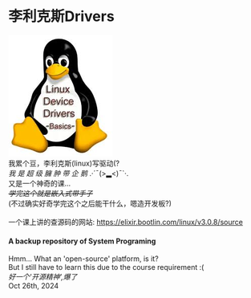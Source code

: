 # 李利克斯Drivers
![coolPenguin.jpg](coolPenguin.jpg "酷企鹅")<br>
我累个豆，李利克斯(linux)写驱动(? <br>
*我 是 超 级 臃 肿 带 企 鹅* .·´¯(>▂<)¯`·. <br>
又是一个神奇的课...<br>
*~~学完这个就是嵌入式带手子~~*<br>
(不过确实好奇学完这个之后能干什么，嗯造开发板?)
<br>
<br>
一个课上讲的查源码的网站: https://elixir.bootlin.com/linux/v3.0.8/source

#### A backup repository of System Programing
Hmm... What an 'open-source' platform, is it? <br>
But I still have to learn this due to the course requirement :( <br>
*好一个'开源精神',爆了*<br>
Oct 26th, 2024